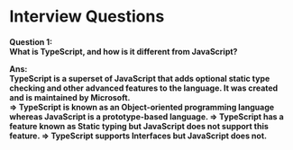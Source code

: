 <!-- <h3>What is TypeScript ?</h3>
<h5>
=> TypeScript is a superset of JavaScript created by Microsoft.
=> It allows static strict typing.
</h5>

 -->
<h1>Interview Questions</h1>


<h4>
<p>
<b>Question 1:</b> <br/> What is TypeScript, and how is it different from JavaScript?
</p>
<p>
<b>Ans:</b>
<br/>
TypeScript is a superset of JavaScript that adds optional static type checking and other advanced features to the language. It was created and is maintained by Microsoft.
<br/>
=> TypeScript is known as an Object-oriented programming language whereas JavaScript is a prototype-based language.
=> TypeScript has a feature known as Static typing but JavaScript does not support this feature.
=> TypeScript supports Interfaces but JavaScript does not.
</p>
</h4>
